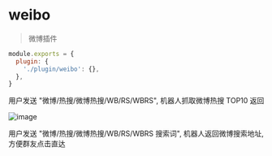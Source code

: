 # weibo

> 微博插件

```js
module.exports = {
  plugin: {
    './plugin/weibo': {},
  },
}
```

用户发送 "微博/热搜/微博热搜/WB/RS/WBRS", 机器人抓取微博热搜 TOP10 返回

![image](https://user-images.githubusercontent.com/8413791/115852493-b8d65c00-a45a-11eb-9127-3c3e5f55ec27.png)

用户发送 "微博/热搜/微博热搜/WB/RS/WBRS 搜索词", 机器人返回微博搜索地址, 方便群友点击直达
